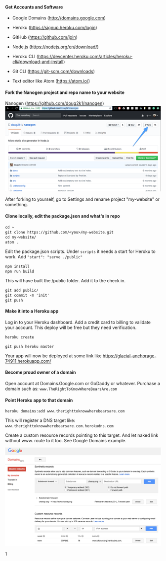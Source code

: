 #### Get Accounts and Software

- Google Domains (http://domains.google.com)
- Heroku (https://signup.heroku.com/login)
- GitHub (https://github.com/join)


- Node.js (https://nodejs.org/en/download/)
- Heroku CLI (https://devcenter.heroku.com/articles/heroku-cli#download-and-install)
- Git CLI (https://git-scm.com/downloads)
- Text editor like Atom (https://atom.io/)

#### Fork the Nanogen project and repo name to your website
Nanogen (https://github.com/doug2k1/nanogen)
![](images/img1.png)

After forking to yourself, go to Settings and rename project "my-website" or something.

#### Clone locally, edit the package.json and what's in repo

```
cd ~
git clone https://github.com/<you>/my-website.git
cd my-website/
atom .
```

Edit the package.json scripts. Under `scripts` it needs a start for Heroku to work. Add `"start": "serve ./public"`

```
npm install
npm run build
```

This will have built the /public folder. Add it to the check in.

```
git add public/
git commit -m 'init'
git push
```

#### Make it into a Heroku app

Log in to your Heroku dashboard. Add a credit card to billing to validate your account. This deploy will be free but they need verification.

```
heroku create
```

```
git push heroku master
```

Your app will now be deployed at some link like https://glacial-anchorage-74911.herokuapp.com/

#### Become proud owner of a domain

Open account at Domains.Google.com or GoDaddy or whatever. Purchase a domain such as: `www.TheRightToKnowWhereBearsAre.com`

#### Point Heroku app to that domain

```
heroku domains:add www.therighttoknowwherebearsare.com
```

This will register a DNS target like: `www.therighttoknowwherebearsare.com.herokudns.com`

Create a custom resource records pointing to this target. And let naked link without www. route to it too. See Google Domains example.

![](images/img2.png)


















1
